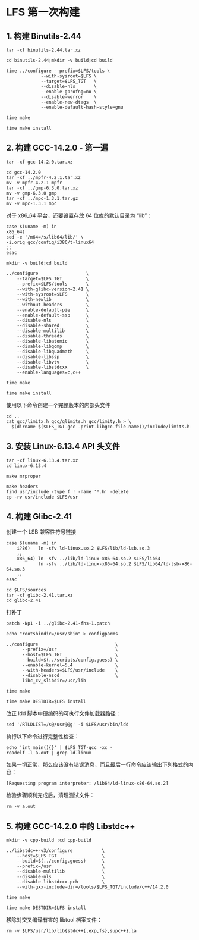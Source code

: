 # LFS 第一次构建

## 1. 构建 Binutils-2.44

```text
tar -xf binutils-2.44.tar.xz
```

```text
cd binutils-2.44;mkdir -v build;cd build
```

```text
time ../configure --prefix=$LFS/tools \
             --with-sysroot=$LFS \
             --target=$LFS_TGT   \
             --disable-nls       \
             --enable-gprofng=no \
             --disable-werror    \
             --enable-new-dtags  \
             --enable-default-hash-style=gnu
```

```text
time make
```

```text
time make install
```

## 2. 构建 GCC-14.2.0 - 第一遍

```text
tar -xf gcc-14.2.0.tar.xz
```

```text
cd gcc-14.2.0
tar -xf ../mpfr-4.2.1.tar.xz
mv -v mpfr-4.2.1 mpfr
tar -xf ../gmp-6.3.0.tar.xz
mv -v gmp-6.3.0 gmp
tar -xf ../mpc-1.3.1.tar.gz
mv -v mpc-1.3.1 mpc
```

对于 x86_64 平台，还要设置存放 64 位库的默认目录为 “lib”：

```text
case $(uname -m) in
x86_64)
sed -e '/m64=/s/lib64/lib/' \
-i.orig gcc/config/i386/t-linux64
;;
esac
```

```text
mkdir -v build;cd build
```

```text
../configure                  \
    --target=$LFS_TGT         \
    --prefix=$LFS/tools       \
    --with-glibc-version=2.41 \
    --with-sysroot=$LFS       \
    --with-newlib             \
    --without-headers         \
    --enable-default-pie      \
    --enable-default-ssp      \
    --disable-nls             \
    --disable-shared          \
    --disable-multilib        \
    --disable-threads         \
    --disable-libatomic       \
    --disable-libgomp         \
    --disable-libquadmath     \
    --disable-libssp          \
    --disable-libvtv          \
    --disable-libstdcxx       \
    --enable-languages=c,c++
```

```text
time make
```

```text
time make install
```

使用以下命令创建一个完整版本的内部头文件

```text
cd ..
cat gcc/limitx.h gcc/glimits.h gcc/limity.h > \
  $(dirname $($LFS_TGT-gcc -print-libgcc-file-name))/include/limits.h
```

## 3. 安装 Linux-6.13.4 API 头文件

```text
tar -xf linux-6.13.4.tar.xz
cd linux-6.13.4
```

```text
make mrproper
```

```text
make headers
find usr/include -type f ! -name '*.h' -delete
cp -rv usr/include $LFS/usr
```

## 4. 构建 Glibc-2.41

创建一个 LSB 兼容性符号链接

```text
case $(uname -m) in
    i?86)   ln -sfv ld-linux.so.2 $LFS/lib/ld-lsb.so.3
    ;;
    x86_64) ln -sfv ../lib/ld-linux-x86-64.so.2 $LFS/lib64
            ln -sfv ../lib/ld-linux-x86-64.so.2 $LFS/lib64/ld-lsb-x86-64.so.3
    ;;
esac
```

```text
cd $LFS/sources
tar -xf glibc-2.41.tar.xz
cd glibc-2.41
```

打补丁

```text
patch -Np1 -i ../glibc-2.41-fhs-1.patch
```

```text
echo "rootsbindir=/usr/sbin" > configparms
```

```text
../configure                             \
      --prefix=/usr                      \
      --host=$LFS_TGT                    \
      --build=$(../scripts/config.guess) \
      --enable-kernel=5.4                \
      --with-headers=$LFS/usr/include    \
      --disable-nscd                     \
      libc_cv_slibdir=/usr/lib
```

```text
time make
```

```text
time make DESTDIR=$LFS install
```

改正 ldd 脚本中硬编码的可执行文件加载器路径：

```text
sed '/RTLDLIST=/s@/usr@@g' -i $LFS/usr/bin/ldd
```

执行以下命令进行完整性检查：

```text
echo 'int main(){}' | $LFS_TGT-gcc -xc -
readelf -l a.out | grep ld-linux
```

如果一切正常，那么应该没有错误消息，而且最后一行命令应该输出下列格式的内容：

```text
[Requesting program interpreter: /lib64/ld-linux-x86-64.so.2]
```

检验步骤顺利完成后，清理测试文件：

```text
rm -v a.out
```

## 5. 构建 GCC-14.2.0 中的 Libstdc++

```text
mkdir -v cpp-build ;cd cpp-build
```

```text
../libstdc++-v3/configure           \
    --host=$LFS_TGT                 \
    --build=$(../config.guess)      \
    --prefix=/usr                   \
    --disable-multilib              \
    --disable-nls                   \
    --disable-libstdcxx-pch         \
    --with-gxx-include-dir=/tools/$LFS_TGT/include/c++/14.2.0
```

```text
time make
```

```text
time make DESTDIR=$LFS install
```

移除对交叉编译有害的 libtool 档案文件：

```text
rm -v $LFS/usr/lib/lib{stdc++{,exp,fs},supc++}.la
```
